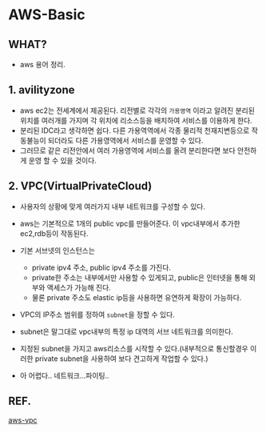 # AWS-Basic

## WHAT?
+ aws 용어 정리.

## 1. avilityzone
+ aws ec2는 전세계에서 제공된다. 리전별로 각각의 `가용영역` 이라고 알려진 분리된 위치를 여러개를 가지며 각 위치에 리소스등을 배치하여 서비스를 이용하게 한다.
+ 분리된 IDC라고 생각하면 쉽다. 다른 가용역역에서 각종 물리적 천재지변등으로 작동불능이 되더라도 다른 가용영역에서 서비스를 운영할 수 있다.
+ 그러므로 같은 리전안에서 여러 가용영역에 서비스를 올려 분리한다면 보다 안전하게 운영 할 수 있을 것이다.

## 2. VPC(VirtualPrivateCloud)

+ 사용자의 상황에 맞게 여러가지 내부 네트워크를 구성할 수 있다.
+ aws는 기본적으로 1개의 public vpc를 만들어준다. 이 vpc내부에서 추가한 ec2,rdb등이 작동된다. 
+ 기본 서브넷의 인스턴스는 
	- private ipv4 주소, public ipv4 주소를 가진다.
	- private한 주소는 내부에서만 사용할 수 있게되고, public은 인터넷을 통해 외부와 액세스가 가능해 진다.
	- 물론 private 주소도 elastic ip등을 사용하면 유연하게 확장이 가능하다.
	
+ VPC의 IP주소 범위를 정하여 `subnet`을 정할 수 있다.
+ subnet은 말그대로 vpc내부의 특정 ip 대역의 서브 네트워크를 의미한다. 
+ 지정된 subnet을 가지고 aws리소스를 시작할 수 있다.(내부적으로 통신할경우 이러한 private subnet을 사용하여 보다 견고하게 작업할 수 있다.)

+ 아 어렵다.. 네트워크...파이팅..

## REF.
[aws-vpc](http://docs.aws.amazon.com/ko_kr/AmazonVPC/latest/UserGuide/VPC_Introduction.html)
